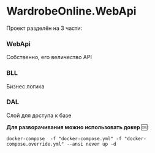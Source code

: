 # WardrobeOnline.WebApi

Проект разделён на 3 части:
### WebApi
Собственно, его величество API
### BLL
Бизнес логика
### DAL
Слой для доступа к базе

<b>Для разворачивания можно использовать докер </b> :cool:: 
```
docker-compose  -f "docker-compose.yml" -f "docker-compose.override.yml" --ansi never up -d
```